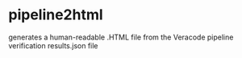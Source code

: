 # pipeline2html
generates a human-readable .HTML file from the Veracode pipeline verification results.json file
